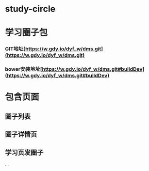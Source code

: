 # study-circle
# 学习圈子包
### GIT地址[https://w.gdy.io/dyf_w/dms.git](https://w.gdy.io/dyf_w/dms.git)
### bower安装地址[https://w.gdy.io/dyf_w/dms.git#buildDev](https://w.gdy.io/dyf_w/dms.git#buildDev)

# 包含页面
## 圈子列表
## 圈子详情页
## 学习页发圈子
...